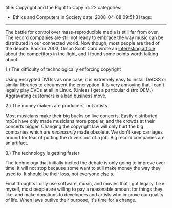 title: Copyright and the Right to Copy
id: 22
categories:
  - Ethics and Computers in Society
date: 2008-04-08 09:51:31
tags:
---

The battle for control over mass-reproducible media is still far from over. The record companies are still not ready to embrace the way music can be distributed in our connected world. Now though, most people are tired of the debate. Back in 2003, Orson Scott Card wrote an [interesting article](http://www.ornery.org/essays/warwatch/2003-09-07-1.html "MP3s Are Not the Devil") about the competitors in the fight, and I found some points worth talking about.

1.) The difficulty of technologically enforcing copyright

Using encrypted DVDss as one case, it is extremely easy to install DeCSS or similar libraries to circumvent the encryption. It is very annoying that I can't legally play DVDs at all in Linux. (Unless I get a particular distro OEM.) Aggravating customers is a bad business move.

2.) The money makers are producers, not artists

Most musicians make their big bucks on live concerts. Easily distributed mp3s have only made musicians more popular, and the crowds at their concerts bigger. Changing the copyright law will only hurt the big companies which are _necessarily_ made obsolete. We don't keep carriages around for fear of putting the drivers out of a job. Big record companies are an artifact.

3.) The technology is getting faster

The technology that initially incited the debate is only going to improve over time. It will not stop because some want to still make money the way they used to. It should be their loss, not everyone else's.

Final thoughts
I only use software, music, and movies that I got legally. Like myself, most people are willing to pay a reasonable amount for things they like, and make donations to developers and artists who improve our quality of life. When laws outlive their purpose, it's time for a change.